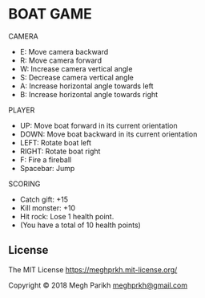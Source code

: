 BOAT GAME
=========================


CAMERA
* E: Move camera backward
* R: Move camera forward
* W: Increase camera vertical angle
* S: Decrease camera vertical angle
* A: Increase horizontal angle towards left
* B: Increase horizontal angle towards right

PLAYER
* UP: Move boat forward in its current orientation
* DOWN: Move boat backward in its current orientation
* LEFT: Rotate boat left
* RIGHT: Rotate boat right
* F: Fire a fireball
* Spacebar: Jump

SCORING
* Catch gift: +15
* Kill monster: +10
* Hit rock: Lose 1 health point.
* (You have a total of 10 health points)



License
-------
The MIT License https://meghprkh.mit-license.org/

Copyright &copy; 2018 Megh Parikh <meghprkh@gmail.com>
